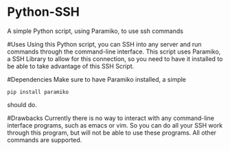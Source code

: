 # Python-SSH
A simple Python script, using Paramiko, to use ssh commands

#Uses
Using this Python script, you can SSH into any server and run commands through the command-line interface.
This script uses Paramiko, a SSH Library to allow for this connection, so you need to have it installed to
be able to take advantage of this SSH Script.

#Dependencies
Make sure to have Paramiko installed, a simple
```
pip install paramiko
```
should do.

#Drawbacks
Currently there is no way to interact with any command-line interface programs, such as emacs or vim.
So you can do all your SSH work through this program, but will not be able to use these programs.
All other commands are supported.
